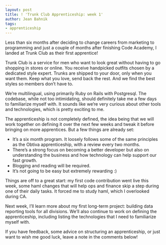 ```yaml
---
layout: post
title: ! 'Trunk Club Apprenticeship: week 1'
author: Jean Bahnik
tags:
- apprenticeship
---
```

Less than six months after deciding to change careers from marketing to programming and just a couple of months after finishing Code Academy, I landed at Trunk Club as their first apprentice!

Trunk Club is a service for men who want to look great without having to go shopping in stores or online. You receive handpicked outfits chosen by a dedicated style expert. Trunks are shipped to your door, only when you want them. Keep what you love, send back the rest. And we find the best styles so members don’t have to.

<!-- more -->

We’re multilingual, using primarily Ruby on Rails with Postgresql. The codebase, while not too intimidating, should definitely take me a few days to familiarize myself with. It sounds like we’re very curious about other tools and technologies, which is pretty exciting to me.

The apprenticeship is not completely defined, the idea being that we will work together on defining it over the next few weeks and tweak it before bringing on more apprentices. But a few things are already set:

- It’s a six month program. It loosely follows some of the same principles as the Obtiva apprenticeship, with a review every two months.
- There’s a strong focus on becoming a better developer but also on understanding the business and how technology can help support our fast growth.
- Blogging and reading will be required.
- It’s not going to be easy but extremely rewarding :)

Things are off to a great start: my first code contribution went live this week, some haml changes that will help ops and finance skip a step during one of their daily tasks. It forced me to study haml, which I overlooked during CA.

Next week, I’ll learn more about my first long-term project: building data reporting tools for all divisions. We’ll also continue to work on defining the apprenticeship, including listing the technologies that I need to familiarize myself with.

If you have feedback, some advice on structuring an apprenticeship, or just want to wish me good luck, leave a note in the comments below!
